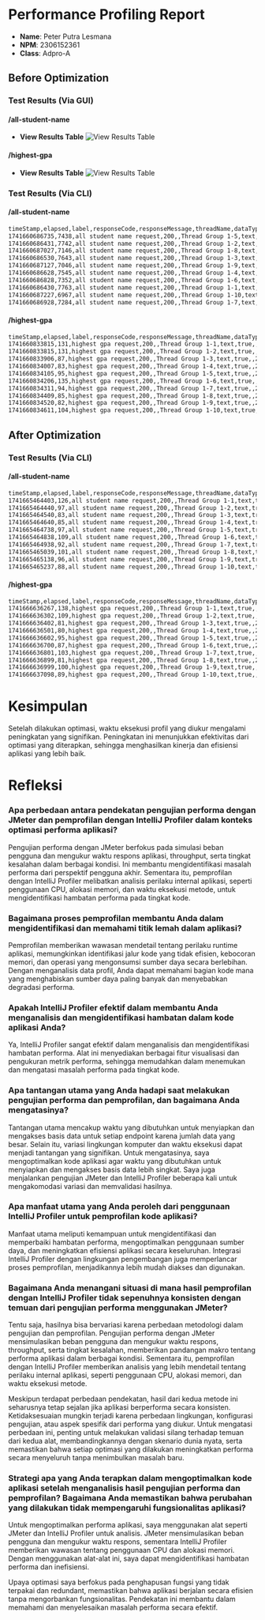 # Performance Profiling Report

- **Name**: Peter Putra Lesmana
- **NPM**: 2306152361
- **Class**: Adpro-A

## Before Optimization

### Test Results (Via GUI)

#### /all-student-name
- **View Results Table**
  ![View Results Table](https://cdn.discordapp.com/attachments/916932753897967666/1350089104389574697/image.png?ex=67d577f5&is=67d42675&hm=9414645cb7eb8f3b5b761d0c49efc5f2f8e1c669a52f286ccd182ce35bf20680&)


#### /highest-gpa
- **View Results Table**
  ![View Results Table](https://cdn.discordapp.com/attachments/916932753897967666/1350089486620561450/image.png?ex=67d57851&is=67d426d1&hm=0bb761f92b4d409f7178e4b2b2a7a1e07abad5bca6fe6851457d85ac466eb97a&)


### Test Results (Via CLI)

#### /all-student-name
```sh
timeStamp,elapsed,label,responseCode,responseMessage,threadName,dataType,success,failureMessage,bytes,sentBytes,grpThreads,allThreads,URL,Latency,IdleTime,Connect
1741660686735,7438,all student name request,200,,Thread Group 1-5,text,true,,312447,132,10,10,http://localhost:8080/all-student-name,7424,0,2
1741660686431,7742,all student name request,200,,Thread Group 1-2,text,true,,312447,132,10,10,http://localhost:8080/all-student-name,7732,0,20
1741660687027,7146,all student name request,200,,Thread Group 1-8,text,true,,312447,132,10,10,http://localhost:8080/all-student-name,7143,0,1
1741660686530,7643,all student name request,200,,Thread Group 1-3,text,true,,312447,132,10,10,http://localhost:8080/all-student-name,7629,0,2
1741660687127,7046,all student name request,200,,Thread Group 1-9,text,true,,312447,132,10,10,http://localhost:8080/all-student-name,7032,0,1
1741660686628,7545,all student name request,200,,Thread Group 1-4,text,true,,312447,132,10,10,http://localhost:8080/all-student-name,7532,0,1
1741660686828,7352,all student name request,200,,Thread Group 1-6,text,true,,312447,132,4,4,http://localhost:8080/all-student-name,7350,0,1
1741660686430,7763,all student name request,200,,Thread Group 1-1,text,true,,312447,132,3,3,http://localhost:8080/all-student-name,7761,0,21
1741660687227,6967,all student name request,200,,Thread Group 1-10,text,true,,312447,132,2,2,http://localhost:8080/all-student-name,6966,0,1
1741660686928,7284,all student name request,200,,Thread Group 1-7,text,true,,312447,132,1,1,http://localhost:8080/all-student-name,7281,0,1
```

#### /highest-gpa
```sh
timeStamp,elapsed,label,responseCode,responseMessage,threadName,dataType,success,failureMessage,bytes,sentBytes,grpThreads,allThreads,URL,Latency,IdleTime,Connect
1741660833815,131,highest gpa request,200,,Thread Group 1-1,text,true,,275,127,3,3,http://localhost:8080/highest-gpa,127,0,30
1741660833815,131,highest gpa request,200,,Thread Group 1-2,text,true,,275,127,3,3,http://localhost:8080/highest-gpa,128,0,30
1741660833906,87,highest gpa request,200,,Thread Group 1-3,text,true,,275,127,1,1,http://localhost:8080/highest-gpa,87,0,0
1741660834007,83,highest gpa request,200,,Thread Group 1-4,text,true,,275,127,1,1,http://localhost:8080/highest-gpa,83,0,1
1741660834105,95,highest gpa request,200,,Thread Group 1-5,text,true,,275,127,1,1,http://localhost:8080/highest-gpa,95,0,1
1741660834206,135,highest gpa request,200,,Thread Group 1-6,text,true,,275,127,2,2,http://localhost:8080/highest-gpa,134,0,1
1741660834311,94,highest gpa request,200,,Thread Group 1-7,text,true,,275,127,1,1,http://localhost:8080/highest-gpa,94,0,1
1741660834409,85,highest gpa request,200,,Thread Group 1-8,text,true,,275,127,1,1,http://localhost:8080/highest-gpa,85,0,1
1741660834520,82,highest gpa request,200,,Thread Group 1-9,text,true,,275,127,1,1,http://localhost:8080/highest-gpa,82,0,1
1741660834611,104,highest gpa request,200,,Thread Group 1-10,text,true,,275,127,1,1,http://localhost:8080/highest-gpa,104,0,0
```

## After Optimization

### Test Results (Via CLI)

#### /all-student-name
```sh
timeStamp,elapsed,label,responseCode,responseMessage,threadName,dataType,success,failureMessage,bytes,sentBytes,grpThreads,allThreads,URL,Latency,IdleTime,Connect
1741665464403,126,all student name request,200,,Thread Group 1-1,text,true,,312447,132,2,2,http://localhost:8080/all-student-name,122,0,13
1741665464440,97,all student name request,200,,Thread Group 1-2,text,true,,312447,132,1,1,http://localhost:8080/all-student-name,95,0,1
1741665464540,83,all student name request,200,,Thread Group 1-3,text,true,,312447,132,1,1,http://localhost:8080/all-student-name,82,0,0
1741665464640,85,all student name request,200,,Thread Group 1-4,text,true,,312447,132,1,1,http://localhost:8080/all-student-name,84,0,0
1741665464738,97,all student name request,200,,Thread Group 1-5,text,true,,312447,132,1,1,http://localhost:8080/all-student-name,96,0,1
1741665464838,109,all student name request,200,,Thread Group 1-6,text,true,,312447,132,2,2,http://localhost:8080/all-student-name,108,0,1
1741665464938,92,all student name request,200,,Thread Group 1-7,text,true,,312447,132,1,1,http://localhost:8080/all-student-name,91,0,1
1741665465039,101,all student name request,200,,Thread Group 1-8,text,true,,312447,132,2,2,http://localhost:8080/all-student-name,100,0,1
1741665465138,96,all student name request,200,,Thread Group 1-9,text,true,,312447,132,1,1,http://localhost:8080/all-student-name,95,0,0
1741665465237,88,all student name request,200,,Thread Group 1-10,text,true,,312447,132,1,1,http://localhost:8080/all-student-name,86,0,1
```

#### /highest-gpa
```sh
timeStamp,elapsed,label,responseCode,responseMessage,threadName,dataType,success,failureMessage,bytes,sentBytes,grpThreads,allThreads,URL,Latency,IdleTime,Connect
1741666636267,138,highest gpa request,200,,Thread Group 1-1,text,true,,275,127,3,3,http://localhost:8080/highest-gpa,133,0,14
1741666636302,109,highest gpa request,200,,Thread Group 1-2,text,true,,275,127,2,2,http://localhost:8080/highest-gpa,109,0,1
1741666636402,81,highest gpa request,200,,Thread Group 1-3,text,true,,275,127,1,1,http://localhost:8080/highest-gpa,81,0,0
1741666636501,80,highest gpa request,200,,Thread Group 1-4,text,true,,275,127,1,1,http://localhost:8080/highest-gpa,80,0,1
1741666636602,95,highest gpa request,200,,Thread Group 1-5,text,true,,275,127,1,1,http://localhost:8080/highest-gpa,95,0,1
1741666636700,87,highest gpa request,200,,Thread Group 1-6,text,true,,275,127,1,1,http://localhost:8080/highest-gpa,87,0,1
1741666636801,103,highest gpa request,200,,Thread Group 1-7,text,true,,275,127,2,2,http://localhost:8080/highest-gpa,103,0,1
1741666636899,81,highest gpa request,200,,Thread Group 1-8,text,true,,275,127,1,1,http://localhost:8080/highest-gpa,81,0,1
1741666636999,100,highest gpa request,200,,Thread Group 1-9,text,true,,275,127,2,2,http://localhost:8080/highest-gpa,100,0,0
1741666637098,89,highest gpa request,200,,Thread Group 1-10,text,true,,275,127,1,1,http://localhost:8080/highest-gpa,89,0,1
```

# Kesimpulan
Setelah dilakukan optimasi, waktu eksekusi profil yang diukur mengalami peningkatan yang signifikan. Peningkatan ini menunjukkan efektivitas dari optimasi yang diterapkan, sehingga menghasilkan kinerja dan efisiensi aplikasi yang lebih baik.

# Refleksi

### Apa perbedaan antara pendekatan pengujian performa dengan JMeter dan pemprofilan dengan IntelliJ Profiler dalam konteks optimasi performa aplikasi?
Pengujian performa dengan JMeter berfokus pada simulasi beban pengguna dan mengukur waktu respons aplikasi, throughput, serta tingkat kesalahan dalam berbagai kondisi. Ini membantu mengidentifikasi masalah performa dari perspektif pengguna akhir. Sementara itu, pemprofilan dengan IntelliJ Profiler melibatkan analisis perilaku internal aplikasi, seperti penggunaan CPU, alokasi memori, dan waktu eksekusi metode, untuk mengidentifikasi hambatan performa pada tingkat kode.

### Bagaimana proses pemprofilan membantu Anda dalam mengidentifikasi dan memahami titik lemah dalam aplikasi?
Pemprofilan memberikan wawasan mendetail tentang perilaku runtime aplikasi, memungkinkan identifikasi jalur kode yang tidak efisien, kebocoran memori, dan operasi yang mengonsumsi sumber daya secara berlebihan. Dengan menganalisis data profil, Anda dapat memahami bagian kode mana yang menghabiskan sumber daya paling banyak dan menyebabkan degradasi performa.

### Apakah IntelliJ Profiler efektif dalam membantu Anda menganalisis dan mengidentifikasi hambatan dalam kode aplikasi Anda?
Ya, IntelliJ Profiler sangat efektif dalam menganalisis dan mengidentifikasi hambatan performa. Alat ini menyediakan berbagai fitur visualisasi dan pengukuran metrik performa, sehingga memudahkan dalam menemukan dan mengatasi masalah performa pada tingkat kode.

### Apa tantangan utama yang Anda hadapi saat melakukan pengujian performa dan pemprofilan, dan bagaimana Anda mengatasinya?
Tantangan utama mencakup waktu yang dibutuhkan untuk menyiapkan dan mengakses basis data untuk setiap endpoint karena jumlah data yang besar. Selain itu, variasi lingkungan komputer dan waktu eksekusi dapat menjadi tantangan yang signifikan. Untuk mengatasinya, saya mengoptimalkan kode aplikasi agar waktu yang dibutuhkan untuk menyiapkan dan mengakses basis data lebih singkat. Saya juga menjalankan pengujian JMeter dan IntelliJ Profiler beberapa kali untuk mengakomodasi variasi dan memvalidasi hasilnya.

### Apa manfaat utama yang Anda peroleh dari penggunaan IntelliJ Profiler untuk pemprofilan kode aplikasi?
Manfaat utama meliputi kemampuan untuk mengidentifikasi dan memperbaiki hambatan performa, mengoptimalkan penggunaan sumber daya, dan meningkatkan efisiensi aplikasi secara keseluruhan. Integrasi IntelliJ Profiler dengan lingkungan pengembangan juga memperlancar proses pemprofilan, menjadikannya lebih mudah diakses dan digunakan.

### Bagaimana Anda menangani situasi di mana hasil pemprofilan dengan IntelliJ Profiler tidak sepenuhnya konsisten dengan temuan dari pengujian performa menggunakan JMeter?
Tentu saja, hasilnya bisa bervariasi karena perbedaan metodologi dalam pengujian dan pemprofilan. Pengujian performa dengan JMeter mensimulasikan beban pengguna dan mengukur waktu respons, throughput, serta tingkat kesalahan, memberikan pandangan makro tentang performa aplikasi dalam berbagai kondisi. Sementara itu, pemprofilan dengan IntelliJ Profiler memberikan analisis yang lebih mendetail tentang perilaku internal aplikasi, seperti penggunaan CPU, alokasi memori, dan waktu eksekusi metode.

Meskipun terdapat perbedaan pendekatan, hasil dari kedua metode ini seharusnya tetap sejalan jika aplikasi berperforma secara konsisten. Ketidaksesuaian mungkin terjadi karena perbedaan lingkungan, konfigurasi pengujian, atau aspek spesifik dari performa yang diukur. Untuk mengatasi perbedaan ini, penting untuk melakukan validasi silang terhadap temuan dari kedua alat, membandingkannya dengan skenario dunia nyata, serta memastikan bahwa setiap optimasi yang dilakukan meningkatkan performa secara menyeluruh tanpa menimbulkan masalah baru.

### Strategi apa yang Anda terapkan dalam mengoptimalkan kode aplikasi setelah menganalisis hasil pengujian performa dan pemprofilan? Bagaimana Anda memastikan bahwa perubahan yang dilakukan tidak mempengaruhi fungsionalitas aplikasi?
Untuk mengoptimalkan performa aplikasi, saya menggunakan alat seperti JMeter dan IntelliJ Profiler untuk analisis. JMeter mensimulasikan beban pengguna dan mengukur waktu respons, sementara IntelliJ Profiler memberikan wawasan tentang penggunaan CPU dan alokasi memori. Dengan menggunakan alat-alat ini, saya dapat mengidentifikasi hambatan performa dan inefisiensi.

Upaya optimasi saya berfokus pada penghapusan fungsi yang tidak terpakai dan redundant, memastikan bahwa aplikasi berjalan secara efisien tanpa mengorbankan fungsionalitas. Pendekatan ini membantu dalam memahami dan menyelesaikan masalah performa secara efektif.

